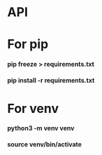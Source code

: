 # API

# For pip
#### pip freeze > requirements.txt
#### pip install -r requirements.txt

# For venv
#### python3 -m venv venv
#### source venv/bin/activate
 